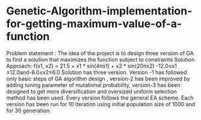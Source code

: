 # Genetic-Algorithm-implementation-for-getting-maximum-value-of-a-function

Problem statement :
The idea of the project is to design three version of GA to find a solution that maximizes the function
subject to constraints
Solution Approach:
f(x1, x2) = 21.5 + x1 * sin(4πx1) + x2 * sin(20πx2)
-12.0≤x1 ≤12.0and-6.0≤x2≤6.0
Solution has three version. Version -1 has followed only basic steps of GA algorithm design , version-2 has been improved by adding tuning parameter of mutational probability, version-3 has been designed to get more diversification and oversized uniform selection method has been used. Every version follows the general EA scheme. Each version has been run for 10 iteration using initial population size of 1000 and for 30 generation.

